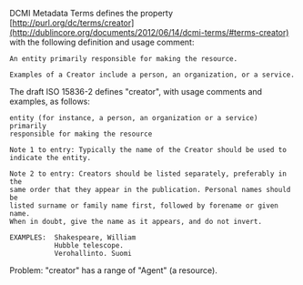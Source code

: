 DCMI Metadata Terms defines the property [http://purl.org/dc/terms/creator](http://dublincore.org/documents/2012/06/14/dcmi-terms/#terms-creator) with the following definition and 
usage comment:

    An entity primarily responsible for making the resource.

    Examples of a Creator include a person, an organization, or a service.

The draft ISO 15836-2 defines "creator", with usage comments and examples, as
follows:
    
    entity (for instance, a person, an organization or a service) primarily
    responsible for making the resource

    Note 1 to entry: Typically the name of the Creator should be used to
    indicate the entity.

    Note 2 to entry: Creators should be listed separately, preferably in the
    same order that they appear in the publication. Personal names should be
    listed surname or family name first, followed by forename or given name.
    When in doubt, give the name as it appears, and do not invert.

    EXAMPLES:  Shakespeare, William
               Hubble telescope.
               Verohallinto. Suomi

Problem: "creator" has a range of "Agent" (a resource).
